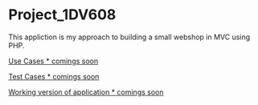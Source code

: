 # Project_1DV608

This appliction is my approach to building a small webshop in MVC using PHP.

[Use Cases * comings soon]()

[Test Cases * comings soon]()

[Working version of application * comings soon]()